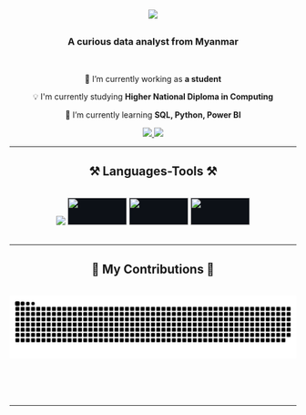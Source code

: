 <h1 align="center">
    <img src="https://readme-typing-svg.herokuapp.com/?font=Righteous&size=35&center=true&vCenter=true&width=500&height=70&duration=4000&lines=Hello+.+.+.+Everyone!+👋;+I'm+Ye+Lin+Naing!;You+can+also+call+me+`Leo`;" />
</h1>

<h3 align="center">A curious data analyst from Myanmar</h3>

<br/>

<div align="center">
 
 🔭 I’m currently working as **a student**

 💡 I'm currently studying **Higher National Diploma in Computing**
 
 🌱 I’m currently learning **SQL, Python, Power BI**



 </div>
 
<div align="center"> 
  <a href="kazumapromax@gmail.com">
    <img src="https://img.shields.io/badge/Gmail-333333?style=for-the-badge&logo=gmail&logoColor=red" />
  </a>
  <a href="www.linkedin.com/in/ye-lin-naing-73a080297" target="_blank">
    <img src="https://img.shields.io/badge/LinkedIn-0077B5?style=for-the-badge&logo=linkedin&logoColor=white" target="_blank" />
  </a>
</div>

 <hr/>
 
<h2 align="center">⚒️ Languages-Tools ⚒️</h2>
<br/>
<div align="center">
    <img src="https://skillicons.dev/icons?i=mysql,python,r" />
    <img src="https://img.icons8.com/?size=100&id=117561&format=png&color=000000" style="width: 104.25px; height: 48px; 
      background-color: #0D1117;" />
  <img src="https://img.icons8.com/?size=100&id=qYfwpsRXEcpc&format=png&color=000000" style="width: 104.25px; height: 48px; 
      background-color: #0D1117;" />
  <img src="https://img.icons8.com/?size=100&id=9Kvi1p1F0tUo&format=png&color=000000" style="width: 104.25px; height: 48px; 
      background-color: #0D1117;" />
 
</div>

<br/>
<hr/>

<div align="center">
  <h2>🐍 My Contributions 🐍</h2>
  <br>
  <img alt="snake eating my contributions" src="https://raw.githubusercontent.com/salesp07/salesp07/output/github-contribution-grid-snake.svg" />
  
  <br/><br/><br/>
</div>

<hr/>
